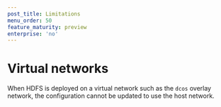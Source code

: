 ```yaml
---
post_title: Limitations
menu_order: 50
feature_maturity: preview
enterprise: 'no'
---
```

# Virtual networks

When HDFS is deployed on a virtual network such as the `dcos` overlay network, the configuration cannot be updated to use the host network.
